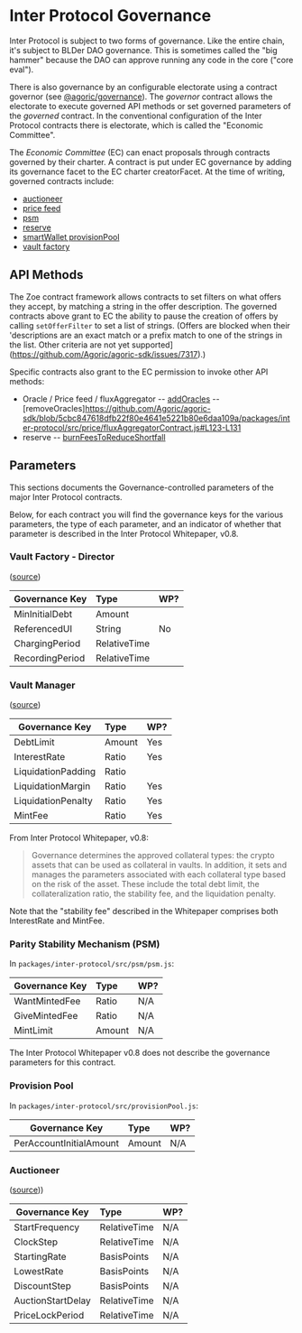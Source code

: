 # Inter Protocol Governance

Inter Protocol is subject to two forms of governance. Like the entire chain, it's subject to BLDer DAO governance. This is sometimes called the "big hammer" because the DAO can approve running any code in the core ("core eval").

There is also governance by an configurable electorate using a contract governor (see [@agoric/governance](../../governance)). The _governor_ contract allows the electorate to execute governed API methods or set governed parameters of the _governed_ contract. In the conventional configuration of the Inter Protocol contracts there is electorate, which is called the "Economic Committee".

The *Economic Committee* (EC) can enact proposals through contracts governed by their charter. A contract is put under EC governance by adding its governance facet to the EC charter creatorFacet. At the time of writing, governed contracts include:

- [auctioneer](https://github.com/Agoric/agoric-sdk/blob/5cbc847618dfb22f80e4641e5221b80e6daa109a/packages/inter-protocol/src/proposals/committee-proposal.js#L100-L102)
- [price feed](https://github.com/Agoric/agoric-sdk/blob/5cbc847618dfb22f80e4641e5221b80e6daa109a/packages/inter-protocol/src/proposals/price-feed-proposal.js#L219-L224)
- [psm](https://github.com/Agoric/agoric-sdk/blob/5cbc847618dfb22f80e4641e5221b80e6daa109a/packages/inter-protocol/src/proposals/startPSM.js#L189-L193)
- [reserve](https://github.com/Agoric/agoric-sdk/blob/5cbc847618dfb22f80e4641e5221b80e6daa109a/packages/inter-protocol/src/proposals/committee-proposal.js#L89-L94)
- [smartWallet provisionPool](https://github.com/Agoric/agoric-sdk/blob/5cbc847618dfb22f80e4641e5221b80e6daa109a/packages/vats/src/core/startWalletFactory.js#L248-L253)
- [vault factory](https://github.com/Agoric/agoric-sdk/blob/5cbc847618dfb22f80e4641e5221b80e6daa109a/packages/inter-protocol/src/proposals/committee-proposal.js#L95-L97)


## API Methods

The Zoe contract framework allows contracts to set filters on what offers they accept, by matching a string in the offer description. The governed contracts above grant to EC the ability to pause the creation of offers by calling `setOfferFilter` to set a list of strings. (Offers are blocked when their 'descriptions are an exact match or a prefix match to one of the strings in the list.  Other criteria are not yet supported](https://github.com/Agoric/agoric-sdk/issues/7317).)

Specific contracts also grant to the EC permission to invoke other API methods:
- Oracle / Price feed / fluxAggregator
-- [addOracles](https://github.com/Agoric/agoric-sdk/blob/5cbc847618dfb22f80e4641e5221b80e6daa109a/packages/inter-protocol/src/price/fluxAggregatorContract.js#L113-L121)
-- [removeOracles]https://github.com/Agoric/agoric-sdk/blob/5cbc847618dfb22f80e4641e5221b80e6daa109a/packages/inter-protocol/src/price/fluxAggregatorContract.js#L123-L131
- reserve
-- [burnFeesToReduceShortfall](https://github.com/Agoric/agoric-sdk/blob/5cbc847618dfb22f80e4641e5221b80e6daa109a/packages/inter-protocol/src/reserve/assetReserve.js#L281)

## Parameters

This sections documents the Governance-controlled parameters of the major Inter Protocol contracts.

Below, for each contract you will find the governance keys for the various parameters,
the type of each parameter, and an indicator of whether that parameter is described in
the Inter Protocol Whitepaper, v0.8.  

### Vault Factory - Director
([source](https://github.com/Agoric/agoric-sdk/blob/5cbc847618dfb22f80e4641e5221b80e6daa109a/packages/inter-protocol/src/vaultFactory/params.js#L35-L39))

| Governance Key     | Type              | WP? |
| ------------------ | :---------------- | --- |
| MinInitialDebt     | Amount            |     |
| ReferencedUI       | String            | No  |
| ChargingPeriod     | RelativeTime      |     |
| RecordingPeriod    | RelativeTime      |     |


### Vault Manager

([source](https://github.com/Agoric/agoric-sdk/blob/5cbc847618dfb22f80e4641e5221b80e6daa109a/packages/inter-protocol/src/vaultFactory/params.js#L96-L101))

| Governance Key     | Type              | WP? |
| ------------------ | :---------------- | --- |
| DebtLimit          | Amount            | Yes |
| InterestRate       | Ratio             | Yes |
| LiquidationPadding | Ratio             |     |
| LiquidationMargin  | Ratio             | Yes |
| LiquidationPenalty | Ratio             | Yes |
| MintFee            | Ratio             | Yes |

From Inter Protocol Whitepaper, v0.8:  
>Governance determines the approved collateral types: the crypto assets that can be used as collateral in vaults. In addition, it sets and manages the parameters associated with each collateral type based on the risk of the asset. These include the total debt limit, the collateralization ratio, the stability fee, and the liquidation penalty. 

Note that the "stability fee" described in the Whitepaper comprises both InterestRate and MintFee.

### Parity Stability Mechanism (PSM)

In `packages/inter-protocol/src/psm/psm.js`:

| Governance Key     | Type                | WP? |
| ------------------ | :------------------ | --- |
| WantMintedFee      | Ratio               | N/A |
| GiveMintedFee      | Ratio               | N/A |
| MintLimit          | Amount              | N/A |

The Inter Protocol Whitepaper v0.8 does not describe the governance parameters
for this contract.

### Provision Pool

In `packages/inter-protocol/src/provisionPool.js`:

| Governance Key          | Type    | WP? |
| ----------------------- | :------ | --- |
| PerAccountInitialAmount | Amount  | N/A |

### Auctioneer

([source](
https://github.com/Agoric/agoric-sdk/blob/5cbc847618dfb22f80e4641e5221b80e6daa109a/packages/inter-protocol/src/auction/params.js#L58-L68)))

| Governance Key            | Type          | WP? |
| ------------------------- | :------------ | --- |
| StartFrequency            | RelativeTime  | N/A |
| ClockStep                 | RelativeTime  | N/A |
| StartingRate              | BasisPoints   | N/A |
| LowestRate                | BasisPoints   | N/A |
| DiscountStep              | BasisPoints   | N/A |
| AuctionStartDelay         | RelativeTime  | N/A |
| PriceLockPeriod           | RelativeTime  | N/A |
